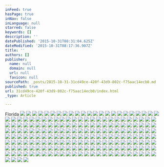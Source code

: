 ```yaml
---
inFeed: true
hasPage: true
inNav: false
inLanguage: null
starred: false
keywords: []
description: ''
datePublished: '2015-10-31T08:31:04.625Z'
dateModified: '2015-10-31T08:17:36.907Z'
title: ''
authors: []
publisher:
  name: null
  domain: null
  url: null
  favicon: null
sourcePath: _posts/2015-10-31-31cd49ce-420f-43d9-802c-f75aac14ecb0.md
published: true
url: 31cd49ce-420f-43d9-802c-f75aac14ecb0/index.html
_type: Article

---
```

Florida
![](https://the-grid-user-content.s3-us-west-2.amazonaws.com/7fb55344-43c5-4354-b50e-9e39a9222616.jpg)
![](https://the-grid-user-content.s3-us-west-2.amazonaws.com/0ec77a06-2f8b-4acf-92f1-a7f513738d83.jpg)
![](https://the-grid-user-content.s3-us-west-2.amazonaws.com/b3ba76a4-3051-4f09-b29c-00a34699d122.jpg)
![](https://the-grid-user-content.s3-us-west-2.amazonaws.com/abd37e41-b1d0-4a10-8f18-089e301fa575.jpg)
![](https://the-grid-user-content.s3-us-west-2.amazonaws.com/246ab9d3-6386-4206-9cb5-b1daa69153f9.jpg)
![](https://the-grid-user-content.s3-us-west-2.amazonaws.com/8a6dacf4-eb5c-456a-83bb-627c4ae28338.jpg)
![](https://the-grid-user-content.s3-us-west-2.amazonaws.com/e5ea84ea-b8ff-4f29-aed8-cd69607ca3cb.jpg)
![](https://the-grid-user-content.s3-us-west-2.amazonaws.com/0bd9268f-eb87-4891-8fe8-a6ebf5789028.jpg)
![](https://the-grid-user-content.s3-us-west-2.amazonaws.com/40ebfd6e-1001-4b50-b58c-621173d7cd31.jpg)
![](https://the-grid-user-content.s3-us-west-2.amazonaws.com/c11be277-5ec9-43df-ad9b-61d5843abf30.jpg)
![](https://the-grid-user-content.s3-us-west-2.amazonaws.com/5e2a2aca-6af0-49bd-b5ba-fc8669499e20.jpg)
![](https://the-grid-user-content.s3-us-west-2.amazonaws.com/16768b8e-7b7f-442b-a340-5aa93cf479c6.jpg)
![](https://the-grid-user-content.s3-us-west-2.amazonaws.com/82b61369-635c-4706-a3c4-4100c699fb4a.jpg)
![](https://the-grid-user-content.s3-us-west-2.amazonaws.com/0a33830a-5d23-4f11-9f47-35b363379549.jpg)
![](https://the-grid-user-content.s3-us-west-2.amazonaws.com/4abc799c-0d83-460c-a1f9-8062d4a18507.jpg)
![](https://the-grid-user-content.s3-us-west-2.amazonaws.com/5ae6d1a3-ee05-4035-b692-1b82bf028adf.jpg)
![](https://the-grid-user-content.s3-us-west-2.amazonaws.com/70d41054-84c2-4b34-986e-3e4473f3b12b.jpg)
![](https://the-grid-user-content.s3-us-west-2.amazonaws.com/c708655f-ce4d-4f15-a4bb-bb024b1df34d.jpg)
![](https://the-grid-user-content.s3-us-west-2.amazonaws.com/df4939c0-5e41-4a3a-9d7d-e5c52fe2019a.jpg)
![](https://the-grid-user-content.s3-us-west-2.amazonaws.com/837f7866-9653-4cad-97dc-82b7cdb9d348.jpg)
![](https://the-grid-user-content.s3-us-west-2.amazonaws.com/8d1297f5-fdec-4f7f-89fe-4eacb484f48f.jpg)
![](https://the-grid-user-content.s3-us-west-2.amazonaws.com/6bda28d8-fbd3-485a-af0f-e40696fc6436.jpg)
![](https://the-grid-user-content.s3-us-west-2.amazonaws.com/5f124b01-82e2-4d0e-ae54-ad1c8cc47422.jpg)
![](https://the-grid-user-content.s3-us-west-2.amazonaws.com/bb8597ea-5c7b-40be-ab41-1e4c126c4157.jpg)
![](https://the-grid-user-content.s3-us-west-2.amazonaws.com/3b32356e-b517-41d5-a49d-0a0dd64e5e5b.jpg)
![](https://the-grid-user-content.s3-us-west-2.amazonaws.com/76a849b7-0f14-49d3-82a4-1f1f26fbb53c.jpg)
![](https://the-grid-user-content.s3-us-west-2.amazonaws.com/c7bc1f13-8914-4a33-9e55-7a0664eb7947.jpg)
![](https://the-grid-user-content.s3-us-west-2.amazonaws.com/5f49b506-f29c-4823-8faf-04875f796b82.jpg)
![](https://the-grid-user-content.s3-us-west-2.amazonaws.com/ce01c59f-82f0-439f-ba74-c6ec2ebca7a5.jpg)
![](https://the-grid-user-content.s3-us-west-2.amazonaws.com/64e91895-1d5a-4755-9c9c-68dfa35d17a3.jpg)
![](https://the-grid-user-content.s3-us-west-2.amazonaws.com/ac420d9a-2ff9-4f7d-a371-f8e9c9fbfaf0.jpg)
![](https://the-grid-user-content.s3-us-west-2.amazonaws.com/25eea021-add9-4103-b48d-7179e7c2357e.jpg)
![](https://the-grid-user-content.s3-us-west-2.amazonaws.com/d2fbc18d-1d0a-4af6-b0ce-a6a53b85b92b.jpg)
![](https://the-grid-user-content.s3-us-west-2.amazonaws.com/45fecee4-4464-4866-827e-028e61b9dc51.jpg)
![](https://the-grid-user-content.s3-us-west-2.amazonaws.com/c1519504-a7ed-47aa-aba8-e1d05cc921e0.jpg)
![](https://the-grid-user-content.s3-us-west-2.amazonaws.com/58eae8b5-e77e-4676-b749-e80697e67dc3.jpg)
![](https://the-grid-user-content.s3-us-west-2.amazonaws.com/133ce5a6-e131-43d7-b3ff-4f3eebb4c3a3.jpg)
![](https://the-grid-user-content.s3-us-west-2.amazonaws.com/698acc03-3dd2-4555-ac84-e9838b44f0b5.jpg)
![](https://the-grid-user-content.s3-us-west-2.amazonaws.com/b40989a6-362e-4913-af22-0584f84e889e.jpg)
![](https://the-grid-user-content.s3-us-west-2.amazonaws.com/418f9b36-90a7-4f21-abe3-6259e66c1eae.jpg)
![](https://the-grid-user-content.s3-us-west-2.amazonaws.com/2b8b88e4-dc22-4979-b55a-f5dd884e4c80.jpg)
![](https://the-grid-user-content.s3-us-west-2.amazonaws.com/372061ca-f89f-489e-b9ba-a38948ce1276.jpg)
![](https://the-grid-user-content.s3-us-west-2.amazonaws.com/2dc5739c-ddf1-4c8b-bcf2-f3a1201b5cb8.jpg)
![](https://the-grid-user-content.s3-us-west-2.amazonaws.com/397523b5-497c-4ffb-9019-3fea8d779d40.jpg)
![](https://the-grid-user-content.s3-us-west-2.amazonaws.com/ad57e51b-b9ec-4b8b-9dd3-606be67ea8c2.jpg)
![](https://the-grid-user-content.s3-us-west-2.amazonaws.com/55d67eb3-6a10-4f9b-86d9-18a67cbdc451.jpg)
![](https://the-grid-user-content.s3-us-west-2.amazonaws.com/0cdc168e-14cf-4044-9be5-35e2a15b5d60.jpg)
![](https://the-grid-user-content.s3-us-west-2.amazonaws.com/7e028725-cee4-481d-a1be-03312221e2d5.jpg)
![](https://the-grid-user-content.s3-us-west-2.amazonaws.com/45a794b9-de20-475d-a370-80236517ead4.jpg)
![](https://the-grid-user-content.s3-us-west-2.amazonaws.com/1014874b-1b9e-4b93-bbfa-0c67b6661858.jpg)
![](https://the-grid-user-content.s3-us-west-2.amazonaws.com/c0d24c9c-b257-4655-b4be-d56ba0741415.jpg)
![](https://the-grid-user-content.s3-us-west-2.amazonaws.com/f5d93ab3-7140-4329-9561-c2385ade59d2.jpg)
![](https://the-grid-user-content.s3-us-west-2.amazonaws.com/4500e9c1-3240-4941-b0bf-2afa042a321e.jpg)
![](https://the-grid-user-content.s3-us-west-2.amazonaws.com/e636ed14-e1ce-428a-9133-a66afac06969.jpg)
![](https://the-grid-user-content.s3-us-west-2.amazonaws.com/63f334b2-430d-4791-8c2a-26a6fc0ba0cd.jpg)
![](https://the-grid-user-content.s3-us-west-2.amazonaws.com/27044b33-2510-413e-ba05-a8d0278f99cd.jpg)
![](https://the-grid-user-content.s3-us-west-2.amazonaws.com/77175722-e92a-4b41-adcd-f4430b58fe60.jpg)
![](https://the-grid-user-content.s3-us-west-2.amazonaws.com/89e5e4e8-4bad-4101-a847-3cdf71ece76c.jpg)
![](https://the-grid-user-content.s3-us-west-2.amazonaws.com/7f5fef68-3626-45ff-8b55-aee5026710c3.jpg)
![](https://the-grid-user-content.s3-us-west-2.amazonaws.com/903ecb56-e8d0-4337-bc8b-4f3072aeb15f.jpg)
![](https://the-grid-user-content.s3-us-west-2.amazonaws.com/e2738d71-624c-4652-aa14-513cc058e767.jpg)
![](https://the-grid-user-content.s3-us-west-2.amazonaws.com/74c914e0-e598-4c0a-a3d5-d93b642187de.jpg)
![](https://the-grid-user-content.s3-us-west-2.amazonaws.com/771a9a33-d04c-4a8d-acad-58126dc6f7a3.jpg)
![](https://the-grid-user-content.s3-us-west-2.amazonaws.com/8922d9b7-dacc-4eb9-b56c-b6ab43378e36.jpg)
![](https://the-grid-user-content.s3-us-west-2.amazonaws.com/0f99e463-af5d-49f2-8dcf-269077ea8095.jpg)
![](https://the-grid-user-content.s3-us-west-2.amazonaws.com/1a2506ba-b22e-4c05-b0f3-c48c62d229fd.jpg)
![](https://the-grid-user-content.s3-us-west-2.amazonaws.com/dfe79eea-e399-49b2-9139-e3a03b7bff90.jpg)
![](https://the-grid-user-content.s3-us-west-2.amazonaws.com/41d03757-6e5c-46a0-8c29-f1a9d298134b.jpg)
![](https://the-grid-user-content.s3-us-west-2.amazonaws.com/2744c3ef-a332-4145-bff0-357415470a3f.jpg)
![](https://the-grid-user-content.s3-us-west-2.amazonaws.com/486fad42-6abc-4385-a305-0f1d57cec143.jpg)
![](https://the-grid-user-content.s3-us-west-2.amazonaws.com/c33078b0-83eb-4c48-b1b8-10679f13dfb7.jpg)
![](https://the-grid-user-content.s3-us-west-2.amazonaws.com/cf85cccd-bd7b-46a1-b092-c582156fd53a.jpg)
![](https://the-grid-user-content.s3-us-west-2.amazonaws.com/56a3ac8f-b9ff-4790-9fb8-88014f2f639c.jpg)
![](https://the-grid-user-content.s3-us-west-2.amazonaws.com/4b5d4997-3b6e-4cce-abe2-079c93090d40.jpg)
![](https://the-grid-user-content.s3-us-west-2.amazonaws.com/4237a82d-5aea-4828-b0ce-031b7ab37f2d.jpg)
![](https://the-grid-user-content.s3-us-west-2.amazonaws.com/2372c392-5430-4aff-b933-0056d15a254e.jpg)
![](https://the-grid-user-content.s3-us-west-2.amazonaws.com/9a272258-7c92-4001-b4a3-6711c3dd70d5.jpg)
![](https://the-grid-user-content.s3-us-west-2.amazonaws.com/e813032b-e050-4ce2-9bac-19b77c82fb65.jpg)
![](https://the-grid-user-content.s3-us-west-2.amazonaws.com/28540624-ea40-426f-9ab1-52849b84e549.jpg)
![](https://the-grid-user-content.s3-us-west-2.amazonaws.com/e5af5166-bd9e-4afa-9b40-f38d715d7415.jpg)
![](https://the-grid-user-content.s3-us-west-2.amazonaws.com/5f69a0b6-ee09-4c15-a6ba-4f74fb8a869a.jpg)
![](https://the-grid-user-content.s3-us-west-2.amazonaws.com/61baf1a4-08db-4b8a-87af-6644fb61b7d2.jpg)
![](https://the-grid-user-content.s3-us-west-2.amazonaws.com/a3f1238a-2c85-4b73-a1e8-e92569f91bca.jpg)
![](https://the-grid-user-content.s3-us-west-2.amazonaws.com/b1fa8439-e666-4073-9d57-3a87c95ee150.jpg)
![](https://the-grid-user-content.s3-us-west-2.amazonaws.com/188ee103-3004-4562-bc7c-d49c8d638c27.jpg)
![](https://the-grid-user-content.s3-us-west-2.amazonaws.com/65dd8a7b-46bb-4c77-9f6f-414743bfb3e8.jpg)
![](https://the-grid-user-content.s3-us-west-2.amazonaws.com/2987eece-592a-4f68-b6bd-47f07e22d160.jpg)
![](https://the-grid-user-content.s3-us-west-2.amazonaws.com/52c4349c-694d-4c93-bc93-c316241e045b.jpg)
![](https://the-grid-user-content.s3-us-west-2.amazonaws.com/4f4bedeb-244d-4d46-ac66-19ae1de4113d.jpg)
![](https://the-grid-user-content.s3-us-west-2.amazonaws.com/104f8f5f-4cc6-4051-aa46-038b09d894f5.jpg)
![](https://the-grid-user-content.s3-us-west-2.amazonaws.com/59000fdf-79d9-41b1-997e-8dfefd00aad7.jpg)
![](https://the-grid-user-content.s3-us-west-2.amazonaws.com/50535e35-7472-4160-b032-964e3707c3b2.jpg)
![](https://the-grid-user-content.s3-us-west-2.amazonaws.com/e366aa51-8303-4fab-8e26-1405a1484df7.jpg)
![](https://the-grid-user-content.s3-us-west-2.amazonaws.com/02148eb6-92e8-4a0d-9f04-e1001a0ed60d.jpg)
![](https://the-grid-user-content.s3-us-west-2.amazonaws.com/06e39cc8-2ffb-47e5-8796-11686717cc09.jpg)
![](https://the-grid-user-content.s3-us-west-2.amazonaws.com/f35468b1-59dd-4ebf-b1f8-addc680aedcb.jpg)
![](https://the-grid-user-content.s3-us-west-2.amazonaws.com/4822bf62-0c1e-4abd-9274-87f286b0e4c6.jpg)
![](https://the-grid-user-content.s3-us-west-2.amazonaws.com/2bf62730-4322-4410-b322-d72cbc07b1cb.jpg)
![](https://the-grid-user-content.s3-us-west-2.amazonaws.com/70273bd7-dfb1-4597-a7ba-dea0aefc3f43.jpg)
![](https://the-grid-user-content.s3-us-west-2.amazonaws.com/e943c347-9216-40d3-af87-af074fcf9e2c.jpg)
![](https://the-grid-user-content.s3-us-west-2.amazonaws.com/de606117-6ef2-4107-abdf-7438d425eb3f.jpg)
![](https://the-grid-user-content.s3-us-west-2.amazonaws.com/adda60cc-34f8-465c-9b8c-5196e276815d.jpg)
![](https://the-grid-user-content.s3-us-west-2.amazonaws.com/5a846de1-1573-4327-b226-9e8751e2d928.jpg)
![](https://the-grid-user-content.s3-us-west-2.amazonaws.com/2e054592-edfa-4b4b-86cb-7952b82bc98c.jpg)
![](https://the-grid-user-content.s3-us-west-2.amazonaws.com/08d232c7-64b1-4aa6-894a-4e84cac2bc0c.jpg)
![](https://the-grid-user-content.s3-us-west-2.amazonaws.com/dc68adca-5efd-4903-85b9-9c6a30b8e26d.jpg)
![](https://the-grid-user-content.s3-us-west-2.amazonaws.com/166eb22e-ec9b-4ff7-bb5e-fae81f039da0.jpg)
![](https://the-grid-user-content.s3-us-west-2.amazonaws.com/cb041a0e-3bd0-48fa-bbc3-39ab0d7e1374.jpg)
![](https://the-grid-user-content.s3-us-west-2.amazonaws.com/dbd9cf0f-44af-435e-a0fa-c51fa7ccf5de.jpg)
![](https://the-grid-user-content.s3-us-west-2.amazonaws.com/56b0678e-13ac-443e-845c-51899b9f9462.jpg)
![](https://the-grid-user-content.s3-us-west-2.amazonaws.com/86d67e44-112f-4cac-8a07-67c7420ea3fe.jpg)
![](https://the-grid-user-content.s3-us-west-2.amazonaws.com/7a77266a-bef0-468e-9ca5-6548e60de9c5.jpg)
![](https://the-grid-user-content.s3-us-west-2.amazonaws.com/d629b235-48af-4724-9d36-116b24db438b.jpg)
![](https://the-grid-user-content.s3-us-west-2.amazonaws.com/b817f213-357f-4c97-b763-4a5c8c7da731.jpg)
![](https://the-grid-user-content.s3-us-west-2.amazonaws.com/2133422c-27eb-499d-aeb5-ae3d0676d72b.jpg)
![](https://the-grid-user-content.s3-us-west-2.amazonaws.com/86aa06ee-8cc2-43cd-a1ae-e98f3d1a717a.jpg)
![](https://the-grid-user-content.s3-us-west-2.amazonaws.com/c76dacab-95c6-4089-94e9-877e1dbc9d8c.jpg)
![](https://the-grid-user-content.s3-us-west-2.amazonaws.com/5d6c5f34-c4da-49cd-b615-a0c44228a857.jpg)
![](https://the-grid-user-content.s3-us-west-2.amazonaws.com/b88a88b5-91dd-4a38-aa6a-3a3e86f7541f.jpg)
![](https://the-grid-user-content.s3-us-west-2.amazonaws.com/36fc6d7d-9bd8-47fb-9b0e-80e3c8b57de8.jpg)
![](https://the-grid-user-content.s3-us-west-2.amazonaws.com/4f94ffb0-4e81-4172-b6d6-b5d162efc68d.jpg)
![](https://the-grid-user-content.s3-us-west-2.amazonaws.com/7b971373-9b02-4130-83d0-65e405b37008.jpg)
![](https://the-grid-user-content.s3-us-west-2.amazonaws.com/d7063fe3-2d01-47e0-9ac4-d74046d17923.jpg)
![](https://the-grid-user-content.s3-us-west-2.amazonaws.com/8d07ab28-af62-4cdc-9099-5bd2368d394d.jpg)
![](https://the-grid-user-content.s3-us-west-2.amazonaws.com/d9bd8bdd-d228-4b92-af3b-e6d42e9baee8.jpg)
![](https://the-grid-user-content.s3-us-west-2.amazonaws.com/f63a7fed-db2e-4e16-ae82-b953c2da12f6.jpg)
![](https://the-grid-user-content.s3-us-west-2.amazonaws.com/7480ed6d-51ff-4b03-9a18-6000d20410e2.jpg)
![](https://the-grid-user-content.s3-us-west-2.amazonaws.com/4616001b-93df-4c11-a8d6-3490c26cad3b.jpg)
![](https://the-grid-user-content.s3-us-west-2.amazonaws.com/e030f6b6-1969-4589-84ba-273024f72770.jpg)
![](https://the-grid-user-content.s3-us-west-2.amazonaws.com/2f0cd05c-dcf8-4b3e-82ba-d3f2ed72ef74.jpg)
![](https://the-grid-user-content.s3-us-west-2.amazonaws.com/f9125adb-c535-4a14-be59-0cd2a334c80e.jpg)
![](https://the-grid-user-content.s3-us-west-2.amazonaws.com/5d9e256e-1456-4bdf-9109-d0cbbe13c92c.jpg)
![](https://the-grid-user-content.s3-us-west-2.amazonaws.com/affe027f-067a-4e46-8657-1dbe86815b6d.jpg)
![](https://the-grid-user-content.s3-us-west-2.amazonaws.com/71332244-a0a2-45d1-a573-aa1f832ad0b6.jpg)
![](https://the-grid-user-content.s3-us-west-2.amazonaws.com/1163ea1d-7013-4b83-b4ac-83045044dd3a.jpg)
![](https://the-grid-user-content.s3-us-west-2.amazonaws.com/e10432c9-7af0-4c3d-b7cb-0961f12de0de.jpg)
![](https://the-grid-user-content.s3-us-west-2.amazonaws.com/8271361b-0db6-4162-bb94-71ea26e6f5bc.jpg)
![](https://the-grid-user-content.s3-us-west-2.amazonaws.com/41de2f72-14d9-4488-914e-ca0de86153c7.jpg)
![](https://the-grid-user-content.s3-us-west-2.amazonaws.com/4ff55509-f366-410e-8d4a-990cede67768.jpg)
![](https://the-grid-user-content.s3-us-west-2.amazonaws.com/bbe05e22-efb6-4427-af57-fa9e8bf39dec.jpg)
![](https://the-grid-user-content.s3-us-west-2.amazonaws.com/dbbb44c2-f0bf-4e3e-93ed-ccc7e4305ee5.jpg)
![](https://the-grid-user-content.s3-us-west-2.amazonaws.com/fe4f9b76-d9d6-4370-a8bd-e7d503c275b0.jpg)
![](https://the-grid-user-content.s3-us-west-2.amazonaws.com/238ccf63-fc2f-499c-b57c-88698bd0bfea.jpg)
![](https://the-grid-user-content.s3-us-west-2.amazonaws.com/74dc47eb-6a8a-48e9-994f-d6c537104a91.jpg)
![](https://the-grid-user-content.s3-us-west-2.amazonaws.com/9e674b7a-c5da-477d-8dc5-b42124c50df1.jpg)
![](https://the-grid-user-content.s3-us-west-2.amazonaws.com/1e9de80f-8e6e-49ed-ab71-4132b1f7d60a.jpg)
![](https://the-grid-user-content.s3-us-west-2.amazonaws.com/95c2116a-49c2-4369-b882-fa2b6711aece.jpg)
![](https://the-grid-user-content.s3-us-west-2.amazonaws.com/9999c3d7-91ce-491d-8e50-be19810a6b76.jpg)
![](https://the-grid-user-content.s3-us-west-2.amazonaws.com/39fe13af-680b-4cca-b144-39a6799869a2.jpg)
![](https://the-grid-user-content.s3-us-west-2.amazonaws.com/fe2e127b-99cb-4aea-b36c-ccb7f426fcfe.jpg)
![](https://the-grid-user-content.s3-us-west-2.amazonaws.com/ea3fe0c0-d3c2-4958-80a9-cf7bfcafde51.jpg)
![](https://the-grid-user-content.s3-us-west-2.amazonaws.com/dee4b0e2-2690-44e8-8d07-2eb695c94d0f.jpg)
![](https://the-grid-user-content.s3-us-west-2.amazonaws.com/edcc88bc-e86e-42a9-acbc-93276538ae0d.jpg)
![](https://the-grid-user-content.s3-us-west-2.amazonaws.com/9134746e-5c94-45a8-a7da-3b18009bc984.jpg)
![](https://the-grid-user-content.s3-us-west-2.amazonaws.com/fa5a69bf-61d7-462c-95af-8c57bb2d287c.jpg)
![](https://the-grid-user-content.s3-us-west-2.amazonaws.com/0ff8ee13-85ee-429e-9ba4-e07bd89b2631.jpg)
![](https://the-grid-user-content.s3-us-west-2.amazonaws.com/8fba6eb2-f88e-401b-aa42-19bba1ed5307.jpg)
![](https://the-grid-user-content.s3-us-west-2.amazonaws.com/33d9e0fc-40ed-41b9-9317-dd14a6ab9228.jpg)
![](https://the-grid-user-content.s3-us-west-2.amazonaws.com/e2d51c74-bd26-42b0-90d6-288030a1b4a8.jpg)
![](https://the-grid-user-content.s3-us-west-2.amazonaws.com/b094b423-c85a-4776-9042-f27cfb624ae6.jpg)
![](https://the-grid-user-content.s3-us-west-2.amazonaws.com/6a47b9bb-72ca-4687-a110-1aede57b6999.jpg)
![](https://the-grid-user-content.s3-us-west-2.amazonaws.com/4f43c327-e30a-4131-84b1-17e6bdc5350d.jpg)
![](https://the-grid-user-content.s3-us-west-2.amazonaws.com/f4205113-116d-4bee-a09c-6afdef16bca7.jpg)
![](https://the-grid-user-content.s3-us-west-2.amazonaws.com/1f2b98f2-9986-4778-b1da-cd3d1ff375d5.jpg)
![](https://the-grid-user-content.s3-us-west-2.amazonaws.com/27cfb6fb-34d3-440d-8dff-44e5e6ee2427.jpg)
![](https://the-grid-user-content.s3-us-west-2.amazonaws.com/b89786ec-788c-4e7f-88d7-4d45299e3ec1.jpg)
![](https://the-grid-user-content.s3-us-west-2.amazonaws.com/bdb85fec-4a23-40e6-878d-aec26e848b1a.jpg)
![](https://the-grid-user-content.s3-us-west-2.amazonaws.com/0b8b3a80-b279-45ce-8b2b-c3ec63caeb42.jpg)
![](https://the-grid-user-content.s3-us-west-2.amazonaws.com/bce841ed-253e-4fdd-be49-39bfd441252c.jpg)
![](https://the-grid-user-content.s3-us-west-2.amazonaws.com/8444ead9-fd23-4cb8-bab4-dc84cb6bbed8.jpg)
![](https://the-grid-user-content.s3-us-west-2.amazonaws.com/82899fcf-80d7-4651-921d-c34f5243310a.jpg)
![](https://the-grid-user-content.s3-us-west-2.amazonaws.com/ea11a66e-4f88-44b9-8fb4-80d81e4de7db.jpg)
![](https://the-grid-user-content.s3-us-west-2.amazonaws.com/c0403243-bc2a-488a-8ef4-51878dded404.jpg)
![](https://the-grid-user-content.s3-us-west-2.amazonaws.com/9a94711f-a350-49e8-afde-8b08c7d25c09.jpg)
![](https://the-grid-user-content.s3-us-west-2.amazonaws.com/d1070064-a477-46d8-8840-26f4d5ad4cff.jpg)
![](https://the-grid-user-content.s3-us-west-2.amazonaws.com/99f9982c-701f-451c-918f-9b9a3cdd38e1.jpg)
![](https://the-grid-user-content.s3-us-west-2.amazonaws.com/675810c3-8c3e-490c-a28b-6f5e873cf61a.jpg)
![](https://the-grid-user-content.s3-us-west-2.amazonaws.com/cbb54c10-4eec-4c6d-832c-32d3a485769b.jpg)
![](https://the-grid-user-content.s3-us-west-2.amazonaws.com/d889f710-79b0-48cd-b88b-da72aad8a25f.jpg)
![](https://the-grid-user-content.s3-us-west-2.amazonaws.com/9d0cbca8-4b0f-45ee-8bc4-e6d31f629e27.jpg)
![](https://the-grid-user-content.s3-us-west-2.amazonaws.com/76d1f954-ae9b-4657-9f45-19cc061ea4d2.jpg)
![](https://the-grid-user-content.s3-us-west-2.amazonaws.com/49d16b82-958a-483a-80ac-5b6af825fca6.jpg)
![](https://the-grid-user-content.s3-us-west-2.amazonaws.com/8d803426-4f8a-475d-bbb7-5424901b2725.jpg)
![](https://the-grid-user-content.s3-us-west-2.amazonaws.com/7b373fb3-c1fe-4c77-a07e-40b71404b488.jpg)
![](https://the-grid-user-content.s3-us-west-2.amazonaws.com/212dfa0e-019b-4e23-9fde-790aefd23eab.jpg)
![](https://the-grid-user-content.s3-us-west-2.amazonaws.com/d9adbff9-7731-40a5-a5a6-376c7b2d3a6a.jpg)
![](https://the-grid-user-content.s3-us-west-2.amazonaws.com/935f056f-cd75-48b3-996d-4b421c4bd03d.jpg)
![](https://the-grid-user-content.s3-us-west-2.amazonaws.com/96853c35-deb1-44bf-99d6-a4ad95122fdb.jpg)
![](https://the-grid-user-content.s3-us-west-2.amazonaws.com/923c98d9-104d-44d9-9506-63e0b6bd96df.jpg)
![](https://the-grid-user-content.s3-us-west-2.amazonaws.com/2edbb635-7374-432b-8fb0-711433ca5d09.jpg)
![](https://the-grid-user-content.s3-us-west-2.amazonaws.com/6770af3a-9898-4d62-928c-7c5081e49782.jpg)
![](https://the-grid-user-content.s3-us-west-2.amazonaws.com/9c4edd30-c4d4-4f1f-94b1-31fed9a085ad.jpg)
![](https://the-grid-user-content.s3-us-west-2.amazonaws.com/2b05df1b-d296-4059-a07d-8170572face9.jpg)
![](https://the-grid-user-content.s3-us-west-2.amazonaws.com/5d564adb-6896-4aa8-aecc-86ad36b66949.jpg)
![](https://the-grid-user-content.s3-us-west-2.amazonaws.com/10b62384-11a2-48c9-820c-e3e345b69f29.jpg)
![](https://the-grid-user-content.s3-us-west-2.amazonaws.com/9d30dff5-a28b-4ae1-af13-ac92f5c2adae.jpg)
![](https://the-grid-user-content.s3-us-west-2.amazonaws.com/b7cab786-66a4-4de9-a77a-df5a43eeaa78.jpg)
![](https://the-grid-user-content.s3-us-west-2.amazonaws.com/8bedb0ec-26ae-4414-95e6-97f6587491fa.jpg)
![](https://the-grid-user-content.s3-us-west-2.amazonaws.com/413d3c43-e07b-498b-920c-a621115fd50b.jpg)
![](https://the-grid-user-content.s3-us-west-2.amazonaws.com/4591f3b9-2585-4f94-8e7e-9396f7332e2e.jpg)
![](https://the-grid-user-content.s3-us-west-2.amazonaws.com/767f1582-16a8-4bad-9bd9-08215592c941.jpg)
![](https://the-grid-user-content.s3-us-west-2.amazonaws.com/ea309650-4dc9-4a0d-8e4e-94b28e75117d.jpg)